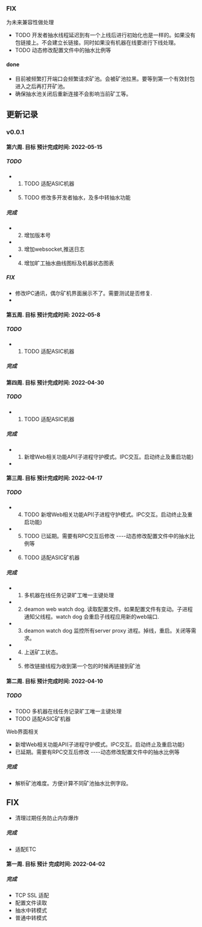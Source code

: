 ### FIX 
为未来兼容性做处理
- TODO 开发者抽水线程延迟到有一个上线后进行初始化也是一样的。如果没有包链接上。不会建立长链接。同时如果没有机器在线要进行下线处理。
- TODO 动态修改配置文件中的抽水比例等

#### done 
- 目前被频繁打开端口会频繁请求矿池。会被矿池拉黑。要等到第一个有效封包进入之后再打开矿池。
- 确保抽水池关闭后重新连接不会影响当前矿工等。

## 更新记录
### v0.0.1
#### 第六周. 目标 预计完成时间: 2022-05-15
##### TODO 
- 1. TODO 适配ASIC机器
- 5. TODO 修改多开发者抽水，及多中转抽水功能

##### 完成
- 2. 增加版本号
- 3. 增加websocket,推送日志
- 4. 增加旷工抽水曲线图标及机器状态图表

##### FIX
- 修改IPC通讯，偶尔矿机界面展示不了。需要测试是否修复.
- 

#### 第五周. 目标 预计完成时间: 2022-05-8
##### TODO 
- 1. TODO 适配ASIC机器

##### 完成


#### 第四周. 目标 预计完成时间: 2022-04-30

##### TODO 
- 1. TODO 适配ASIC机器

##### 完成 
- 1. 新增Web相关功能API(子进程守护模式。IPC交互。启动终止及重启功能)
- 


#### 第三周. 目标 预计完成时间: 2022-04-17

##### TODO 
- 4. TODO 新增Web相关功能API(子进程守护模式。IPC交互。启动终止及重启功能)
- 5. TODO 已延期。需要有RPC交互后修改 ----动态修改配置文件中的抽水比例等
- 6. TODO 适配ASIC矿机器

##### 完成
- 1. 多机器在线任务记录旷工唯一主键处理
- 2. deamon web watch dog. 读取配置文件。如果配置文件有变动。子进程通知父线程。watch dog 会重启子线程应用新的web端口.
- 3. deamon watch dog 监控所有server proxy 进程。掉线，重启。关闭等需求。
- 4. 上送矿工状态。
- 5. 修改链接线程为收到第一个包的时候再链接到矿池

#### 第二周. 目标 预计完成时间: 2022-04-10
##### TODO 
- TODO 多机器在线任务记录旷工唯一主键处理
- TODO 适配ASIC矿机器

Web界面相关
- 新增Web相关功能API(子进程守护模式。IPC交互。启动终止及重启功能)
- 已延期。需要有RPC交互后修改 ----动态修改配置文件中的抽水比例等

##### 完成
- 解析矿池难度。方便计算不同矿池抽水比例字段。


## FIX
- 清理过期任务防止内存爆炸

##### 完成
- 适配ETC

#### 第一周. 目标 预计 完成时间: 2022-04-02
#####  完成
- TCP SSL 适配
- 配置文件读取
- 抽水中转模式
- 普通中转模式

